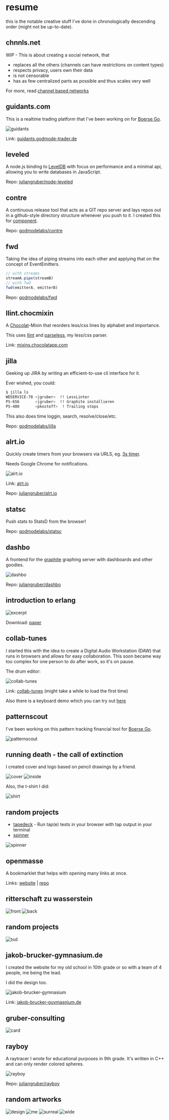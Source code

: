 # resume

this is the notable creative stuff I've done in chronologically descending order (might not be up-to-date).

## chnnls.net

WIP - This is about creating a social network, that

* replaces all the others (channels can have restrictions on content types)
* respects privacy, users own their data
* is not censorable
* has as few centralized parts as possible and thus scales very well

For more, read [channel based networks](https://gist.github.com/4143091)

## guidants.com

This is a realtime trading platform that I've been working on for [Boerse Go](http://www.godmode-trader.de/).

![guidants](http://i.imgur.com/VhQ5I.png)

Link: [guidants.godmode-trader.de](http://guidants.godmode-trader.de/)

## leveled

A node.js binding to [LevelDB](http://code.google.com/p/leveldb/) with focus on performance and a minimal api,
allowing you to write databases in JavaScript.

Repo: [juliangruber/node-leveled](https://github.com/juliangruber/node-leveled)

## contre

A continuous release tool that acts as a GIT repo server and lays repos out in a github-style directory structure
whenever you push to it. I created this for [component](https://github.com/component/component).

Repo: [godmodelabs/contre](https://github.com/godmodelabs/contre)

## fwd

Taking the idea of piping streams into each other and applying that on the concept of EventEmitters.

```js
// with streams
streamA.pipe(streamB)
// with fwd
fwd(emitterA, emitterB)
```

Repo: [godmodelabs/fwd](https://github.com/godmodelabs/fwd)

## llint.chocmixin

A [Chocolat](http://chocolatapp.com/)-Mixin that reorders less/css lines by alphabet and importance.

This uses [llint](https://github.com/juliangruber/llint) and [parseless](https://github.com/juliangruber/parseless), my
less/css parser.

Link: [mixins.chocolatapp.com](http://mixins.chocolatapp.com/mixins/20/)

## jilla

Geeking up JIRA by writing an efficient-to-use cli interface for it.

Ever wished, you could:

```bash
$ jilla ls
WDSERVICE-78 <jgruber>  !! LessLinter
PS-656       <jgruber>  !! Graphite installieren
PS-480       <pkostoff>  ! Trailing stops
```

This also does time loggin, search, resolve/close/etc.

Repo: [godmodelabs/jilla](https://github.com/godmodelabs/jilla)

## alrt.io

Quickly create timers from your browsers via URLS, eg. [3s timer](http://alrt.io/3s).

Needs Google Chrome for notifications.

![alrt.io](http://i.imgur.com/v62bT.png)

Link: [alrt.io](http://alrt.io/)

Repo: [juliangruber/alrt.io](https://github.com/juliangruber/alrt.io)

## statsc

Push stats to StatsD from the browser!

Repo: [godmodelabs/statsc](https://github.com/godmodelabs/statsc)

## dashbo

A frontend for the [graphite](http://graphite.wikidot.com/) graphing server with dashboards and other goodies.

![dashbo](https://raw.github.com/juliangruber/dashbo/master/screenshots/dashbo-indicators.png)

Repo: [juliangruber/dashbo](https://github.com/juliangruber/dashbo)

## introduction to erlang

![excerpt](http://i.imgur.com/JXGR8.png)

Download: [paper](https://dl.dropbox.com/s/cyy9iv2y1rcqa3s/Ausarbeitung.pdf?dl=1)

## collab-tunes

I started this with the idea to create a Digital Audio Workstation (DAW) that runs in browsers and allows for easy
collaboration. This soon became way too complex for one person to do after work, so it's on pause.

The drum editor:

![collab-tunes](http://i.imgur.com/NgVyX.png)

Link: [collab-tunes](http://glowing-waterfall-3782.herokuapp.com/) (might take a while to load the first time)

Also there is a keyboard demo which you can try out [here](http://juliangruber.com/synth.html)

## patternscout

I've been working on this pattern tracking financial tool for [Boerse Go](http://www.godmode-trader.de/).

![patternscout](http://i.imgur.com/vNrLh.png)

## running death - the call of extinction

I created cover and logo based on pencil drawings by a friend.

![cover](http://juliangruber.com/images/running-death/cover-call-of-extinction.jpg)
![inside](http://juliangruber.com/images/running-death/collage.jpg)

Also, the t-shirt I did:

![shirt](https://dl.dropbox.com/s/dultpww5r5y4unb/artwork_stripes_finalized.jpg)

## random projects

* [tapedeck](https://github.com/juliangruber/tapedeck) - Run tap(e) tests in your browser with tap output in your terminal
* [spinner](https://github.com/godmodelabs/spinner)

![spinner](http://i.imgur.com/Iyl0d.png)

## openmasse

A bookmarklet that helps with opening many links at once.

Links: [website](http://juliangruber.github.com/openmasse/) | [repo](https://github.com/juliangruber/openmasse)

## ritterschaft zu wasserstein

![front](https://dl.dropbox.com/s/1x1w2a0kp5v3cye/rzw-f.jpg)
![back](https://dl.dropbox.com/s/p6ymyybxkvx7pdn/rzw-g.jpg?dl=1)

## random projects

![tod](https://dl.dropbox.com/s/q6yd6m1gv0oyh9s/tod_wp_n.jpg)

## jakob-brucker-gymnasium.de

I created the website for my old school in 10th grade or so with a team of 4 people, me being the lead.

I did the design too.

![jakob-brucker-gymnasium](http://juliangruber.com/images-full/jbg/home.png)

Link: [jakob-brucker-guymasnium.de](http://jakob-brucker-gymnasium.de/)

## gruber-consulting

![card](https://dl.dropbox.com/s/p4iqbknaa0605v8/vk_4.jpg)

## rayboy

A raytracer I wrote for educational purposes in 9th grade. It's written in C++ and can only render colored spheres.

![rayboy](http://i.imgur.com/oBHfn.png)

Repo: [juliangruber/rayboy](https://github.com/juliangruber/rayboy)

## random artworks

![design](https://dl.dropbox.com/s/rsit9xhgfldn6xh/Screen%20Shot%202012-12-09%20at%2010.47.30%20AM.png)
![me](https://dl.dropbox.com/s/d8n5ksaj7amsb2p/657542_1272905483027l.jpg)
![surreal](https://dl.dropbox.com/s/pj85an8tyqqarno/5.jpg)
![wide](https://dl.dropbox.com/s/kg6ray02qrykldy/breit.png)